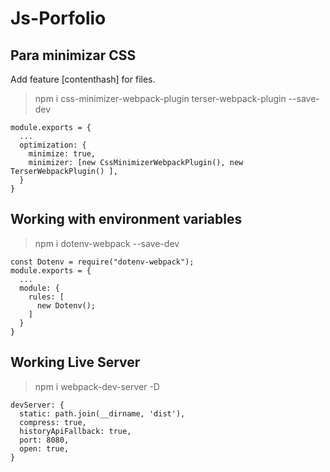 # Js-Porfolio

## Para minimizar CSS

Add feature [contenthash] for files.

> npm i css-minimizer-webpack-plugin terser-webpack-plugin --save-dev

```
module.exports = {
  ...
  optimization: {
    minimize: true,
    minimizer: [new CssMinimizerWebpackPlugin(), new TerserWebpackPlugin() ],
  }
}
```

## Working with environment variables

> npm i dotenv-webpack --save-dev

```
const Dotenv = require("dotenv-webpack");
module.exports = {
  ...
  module: {
    rules: [
      new Dotenv();
    ]
  }
}
```

## Working Live Server

> npm i webpack-dev-server -D

```
devServer: {
  static: path.join(__dirname, 'dist'),
  compress: true,
  historyApiFallback: true,
  port: 8080,
  open: true,
}
```
